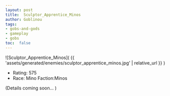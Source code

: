 ```yaml
---
layout: post
title:  Sculptor_Apprentice_Minos
author: Goblinou
tags:
- gobs-and-gods
- gameplay
- gobs
toc:  false
---
```


![Sculptor_Apprentice_Minos]( {{ 'assets/generated/enemies/sculptor_apprentice_minos.jpg' | relative_url }} )
- Rating: 575
- Race: Mino  Faction:Minos

(Details coming soon... )